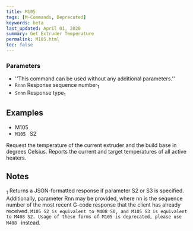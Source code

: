 ```yaml
---
title: M105
tags: [M-Commands, Deprecated] 
keywords: beta 
last_updated: April 01, 2020 
summary: Get Extruder Temperature 
permalink: M105.html
toc: false 
---
```



### Parameters

* ''This command can be used without any additional parameters.''
* `Rnnn` Response sequence number<sub>1</sub>
* `Snnn` Response type<sub>1</sub>

## Examples

* M105
* ` M105  ` S2

Request the temperature of the current extruder and the build base in degrees Celsius. Reports the current and target temperatures of all active heaters.

## Notes

<sub>1</sub> Returns a JSON-formatted response if parameter S2 or S3 is specified. Additionally, parameter Rnn may be provided, where nn is the sequence number of the most recent G-code response that the client has already received. ` M105 S2 is equivalent to M408 S0, and M105 S3 is equivalent to M408 S2. Usage of these forms of M105 is deprecated, please use M408  ` instead.

